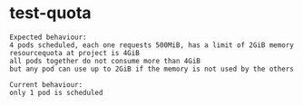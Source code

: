 # test-quota

    Expected behaviour:
    4 pods scheduled, each one requests 500MiB, has a limit of 2GiB memory
    resourcequota at project is 4GiB
    all pods together do not consume more than 4GiB
    but any pod can use up to 2GiB if the memory is not used by the others
    
    Current behaviour:
    only 1 pod is scheduled

